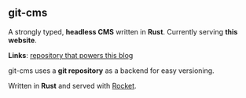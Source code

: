 ## git-cms

A strongly typed, **headless CMS** written in **Rust**. Currently serving **this website**.

**Links**: [repository that powers this blog](https://github.com/veryjos/blog-content)

git-cms uses a **git repository** as a backend for easy versioning.

Written in **Rust** and served with [Rocket](https://rocket.rs).
